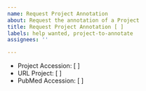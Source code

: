 ```yaml
---
name: Request Project Annotation
about: Request the annotation of a Project
title: Request Project Annotation [ ]
labels: help wanted, project-to-annotate
assignees: ''

---
```


- Project Accession: [ ]
- URL Project: [ ] 
- PubMed Accession: [ ]
